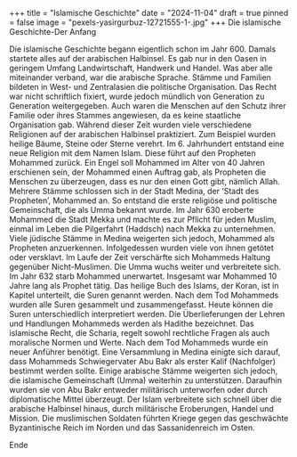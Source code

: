 +++
title = "Islamische Geschichte"
date = "2024-11-04"
draft = true
pinned = false
image = "pexels-yasirgurbuz-12721555-1-.jpg"
+++
Die islamische Geschichte-Der Anfang

Die islamische Geschichte begann eigentlich schon im Jahr 600. Damals startete alles auf der arabischen Halbinsel. Es gab nur in den Oasen in geringem Umfang Landwirtschaft, Handwerk und Handel. Was aber alle miteinander verband, war die arabische Sprache. Stämme und Familien bildeten in West- und Zentralasien die politische Organisation. Das Recht war nicht schriftlich fixiert, wurde jedoch mündlich von Generation zu Generation weitergegeben. Auch waren die Menschen auf den Schutz ihrer Familie oder ihres Stammes angewiesen, da es keine staatliche Organisation gab. Während dieser Zeit wurden viele verschiedene Religionen auf der arabischen Halbinsel praktiziert. Zum Beispiel wurden heilige Bäume, Steine oder Sterne verehrt. Im 6. Jahrhundert entstand eine neue Religion mit dem Namen Islam. Diese führt auf den Propheten Mohammed zurück. Ein Engel soll Mohammed im Alter von 40 Jahren erschienen sein, der Mohammed einen Auftrag gab, als Propheten die Menschen zu überzeugen, dass es nur den einen Gott gibt, nämlich Allah. Mehrere Stämme schlossen sich in der Stadt Medina, der ‘Stadt des Propheten’, Mohammed an. So entstand die erste religiöse und politische Gemeinschaft, die als Umma bekannt wurde. Im Jahr 630 eroberte Mohammed die Stadt Mekka und machte es zur Pflicht für jeden Muslim, einmal im Leben die Pilgerfahrt (Haddsch) nach Mekka zu unternehmen. Viele jüdische Stämme in Medina weigerten sich jedoch, Mohammed als Propheten anzuerkennen. Infolgedessen wurden viele von ihnen getötet oder versklavt. Im Laufe der Zeit verschärfte sich Mohammeds Haltung gegenüber Nicht-Muslimen. Die Umma wuchs weiter und verbreitete sich. Im Jahr 632 starb Mohammed unerwartet. Insgesamt war Mohammed 10 Jahre lang als Prophet tätig. Das heilige Buch des Islams, der Koran, ist in Kapitel unterteilt, die Suren genannt werden. Nach dem Tod Mohammeds wurden alle Suren gesammelt und zusammengefasst. Heute können die Suren unterschiedlich interpretiert werden. Die Überlieferungen der Lehren und Handlungen Mohammeds werden als Hadithe bezeichnet. Das islamische Recht, die Scharia, regelt sowohl rechtliche Fragen als auch moralische Normen und Werte. Nach dem Tod Mohammeds wurde ein neuer Anführer benötigt. Eine Versammlung in Medina einigte sich darauf, dass Mohammeds Schwiegervater Abu Bakr als erster Kalif (Nachfolger) bestimmt werden sollte. Einige arabische Stämme weigerten sich jedoch, die islamische Gemeinschaft (Umma) weiterhin zu unterstützen. Daraufhin wurden sie von Abu Bakr entweder militärisch unterworfen oder durch diplomatische Mittel überzeugt. Der Islam verbreitete sich schnell über die arabische Halbinsel hinaus, durch militärische Eroberungen, Handel und Mission. Die muslimischen Soldaten führten Kriege gegen das geschwächte Byzantinische Reich im Norden und das Sassanidenreich im Osten.

Ende
